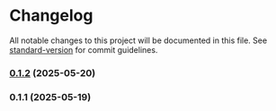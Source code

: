# Changelog

All notable changes to this project will be documented in this file. See [standard-version](https://github.com/conventional-changelog/standard-version) for commit guidelines.

### [0.1.2](https://github.com/robertluiz/TabStateSync/compare/v0.1.1...v0.1.2) (2025-05-20)

### 0.1.1 (2025-05-19)
